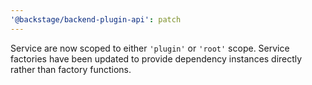 ```yaml
---
'@backstage/backend-plugin-api': patch
---
```


Service are now scoped to either `'plugin'` or `'root'` scope. Service factories have been updated to provide dependency instances directly rather than factory functions.

